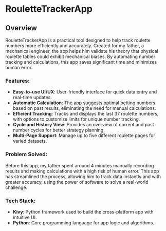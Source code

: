 # RouletteTrackerApp

## Overview

RouletteTrackerApp is a practical tool designed to help track roulette numbers more efficiently and accurately. Created for my father, a mechanical engineer, the app helps him validate his theory that physical roulette tables could exhibit mechanical biases. By automating number tracking and calculations, this app saves significant time and minimizes human error.

### Features:
- **Easy-to-use UI/UX**: User-friendly interface for quick data entry and real-time updates.
- **Automatic Calculation**: The app suggests optimal betting numbers based on past results, eliminating the need for manual calculations.
- **Efficient Tracking**: Tracks and displays the last 37 roulette numbers, with options to customize limits for unique number tracking.
- **Cycle and History View**: Provides an overview of current and past number cycles for better strategy planning.
- **Multi-Page Support**: Manage up to five different roulette pages for varied datasets.

### Problem Solved:
Before this app, my father spent around 4 minutes manually recording results and making calculations with a high risk of human error. This app has streamlined the process, allowing him to track data instantly and with greater accuracy, using the power of software to solve a real-world challenge.

### Tech Stack:
- **Kivy**: Python framework used to build the cross-platform app with intuitive UI.
- **Python**: Core programming language for app logic and algorithms.
